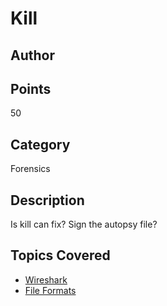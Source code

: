 # Kill
## Author

## Points
50
## Category
Forensics
## Description
Is kill can fix? Sign the autopsy file?
## Topics Covered

- [Wireshark](/forensics/what-is-wireshark/)
- [File Formats](/forensics/what-are-file-formats/)
